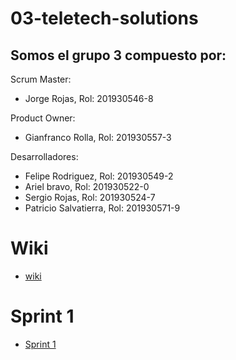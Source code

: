# 03-teletech-solutions

## Somos el grupo 3 compuesto por:

Scrum Master: 
* Jorge Rojas,  Rol: 201930546-8

Product Owner: 
* Gianfranco Rolla, Rol: 201930557-3

Desarrolladores: 
* Felipe Rodriguez, Rol: 201930549-2
* Ariel bravo, Rol: 201930522-0
* Sergio Rojas, Rol: 201930524-7
* Patricio Salvatierra, Rol: 201930571-9

# Wiki

* [wiki](https://github.com/INF225-2023-2-P201/03-teletech-solutions/wiki)

# Sprint 1
* [Sprint 1](https://github.com/INF225-2023-2-P201/03-teletech-solutions/wiki/Sprint-1)

